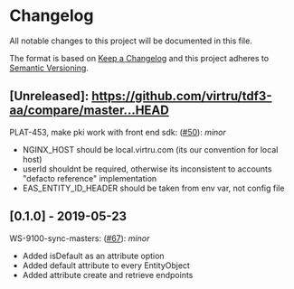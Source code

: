 # Changelog

All notable changes to this project will be documented in this file.

The format is based on [Keep a Changelog](http://keepachangelog.com/en/1.0.0/)
and this project adheres to [Semantic Versioning](http://semver.org/spec/v2.0.0.html).

## [Unreleased]: https://github.com/virtru/tdf3-aa/compare/master...HEAD

PLAT-453, make pki work with front end sdk: ([#50](https://github.com/virtru/etheria/pull/50)): _minor_

- NGINX_HOST should be local.virtru.com (its our convention for local host)
- userId shouldnt be required, otherwise its inconsistent to accounts "defacto reference" implementation
- EAS_ENTITY_ID_HEADER should be taken from env var, not config file

## [0.1.0] - 2019-05-23

WS-9100-sync-masters: ([#67](https://github.com/virtru/tdf3-aa/pull/65)): _minor_

- Added isDefault as an attribute option
- Added default attribute to every EntityObject
- Added attribute create and retrieve endpoints
